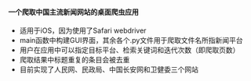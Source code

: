 #### 一个爬取中国主流新闻网站的桌面爬虫应用
- 适用于iOS，因为使用了Safari webdriver
- main函数中构建GUI界面，其余各个.py文件用于爬取文件名所指新闻平台
- 用户在应用中可以指定目标平台、检索关键词和迭代次数（即爬取页数）
- 爬取结果中标题重复的条目会被去重
- 目前实现了人民网、民政局、中国长安网和卫健委三个网站
